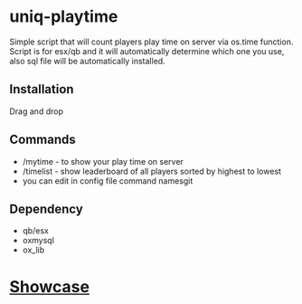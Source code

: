# uniq-playtime

Simple script that will count players play time on server via os.time function. Script is for esx/qb and it will automatically determine which one you use, also sql file will be automatically installed.

## Installation
Drag and drop

## Commands
- /mytime - to show your play time on server
- /timelist - show leaderboard of all players sorted by highest to lowest
- you can edit in config file command namesgit 

## Dependency
- qb/esx
- oxmysql
- ox_lib

# [Showcase](https://streamable.com/7kiuec)
